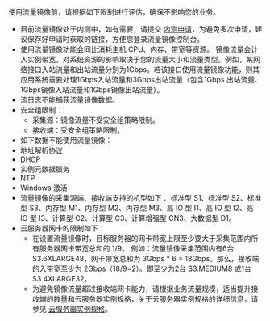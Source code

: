 使用流量镜像前，请根据如下限制进行评估，确保不影响您的业务。
- 目前流量镜像处于内测中，如有需要，请提交 [内测申请](https://cloud.tencent.com/apply/p/oe4slenlqk9)，为避免多次申请，建议保存好申请时获取的链接，方便您登录流量镜像控制台。
- 使用流量镜像功能会同比消耗主机 CPU、内存、带宽等资源。
镜像流量会计入实例带宽，对系统资源的影响取决于您的流量大小和流量类型。例如，某网络接口入站流量和出站流量分别为1Gbps。若该接口使用流量镜像功能，则其应用系统需要处理1Gbps入站流量和3Gbps出站流量（包含1Gbps 出站流量、 1Gbps镜像入站流量和1Gbps镜像出站流量）。
- 流日志不能捕获流量镜像数据。
- 安全组限制：
  - 采集源：镜像流量不受安全组策略限制。
  - 接收端：受安全组策略限制。
- 如下数据不能使用流量镜像：
 - 地址解析协议
 - DHCP
 - 实例元数据服务
 - NTP
 - Windows 激活
- 流量镜像的采集源端、接收端支持的机型如下：
标准型 S1、标准型 S2、标准型 S3、内存型 M1、内存型 M2、内存型 M3、高 IO 型 I1、高 IO 型 I2、高 IO 型 I3、计算型 C2、计算型 C3、计算增强型 CN3、大数据型 D1。
- 云服务器网卡的限制如下：
  - 在设置流量镜像时，目标服务器的网卡带宽上限至少要大于采集范围内所有服务器网卡带宽总和的 1/9。
例如：流量镜像采集范围内有6台 S3.6XLARGE48，网卡带宽总和为 3Gbps * 6 = 18Gbps。那么，接收端的入带宽至少为 2Gbps（18/9=2）。即至少为2台 S3.MEDIUM8 或1台 S3.4XLARGE32。
  - 为避免镜像流量超过接收端网卡能力，请根据业务流量规模，适当提升接收端的数量和云服务器实例规格，关于云服务器实例规格的详细信息，请参见 [云服务器实例规格](https://cloud.tencent.com/document/product/213/11518)。


